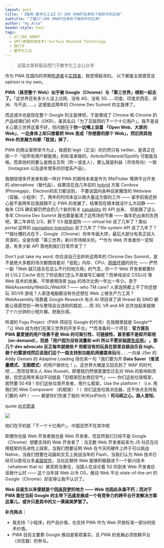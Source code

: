 ```yaml
---
layout: post
title: "【每周-数字化工业】S7-200 SMART在单轨下板机中的应用"
subtitle: "了解S7-200 SMART在单轨下板机中的应用"
author: "Hy.Alva"
header-style: text
tags:
  - S7-200 SMART
  - SMT(表面封装技术)-Surface Mounted Technology
  - 西门子
  - 数字化工业
---
```


> 这篇文章转载自西门子数字化工业公众号

作为 PWA 在国内的早期[布道者](https://zhuanlan.zhihu.com/p/25167289)与[实践者](https://zhuanlan.zhihu.com/p/27853228)，我觉得挺凉的。
以下都是主观感受且 opinion is my own。

**PWA（甚至整个 Web）似乎被 Google（Chrome）与「第三世界」绑到一起去了。**「这世界还有多少人没上过网、没有 4G、没有 3G……印度、印度尼西亚、非洲、乌干达……」这便是这两年的 Chrome Dev Summit 的主旋律了。

而这或许也是现在整个 Google 的主旋律吧，于是便成了 Chrome 和 Chrome 的产品经理们的 KPI（OKR），美其名曰「为了互联网的下一个十亿用户」。我不是说关心第三世界这事不好，但问题在于**你一边嘴上说着 「Open Web、大家的 Web」**，**一边身体上却只想着把 Web 变成「你想要的那个 Web」，然后把其他 Web 的发展方向都「耽误」掉了**。

PWA 的商业案例至今为止，我感到 legit（正当）的仍然只有 twitter，是真正在按一个「给所有用户都能用」的标准来做的。Airbnb/Pinterest/Spotify 可能能及格，而其他的则要么是商业互吹（吹一波走人），要么就是利益（市场导向）一致（Instagram 以及逐年增多的印度系产品）。

我相信很多开发者和我一样对 PWA 的期待本来是作为 RN/Flutter 等跨平台开发的 alternatives（替代品），结果现在连几年前的 [hybrid](https://www.zhihu.com/search?q=hybrid&search_source=Entity&hybrid_search_source=Entity&hybrid_search_extra=%7B%22sourceType%22%3A%22answer%22%2C%22sourceId%22%3A901867825%7D) 方案 Cordova (Phonegap)、Electron的实力都没到， 不要说国内各种自家魔改的 Webview（容器、小程序）了。两年的时间本足以做大量这方面的工作 —— 留学前我还担心是不是两年后我就跟不上 PWA 的发展了，结果现在根本就没什么大动静 —— 每年 CDS 确实都仍然会扔几个新的有关 [capability](https://www.zhihu.com/search?q=capability&search_source=Entity&hybrid_search_source=Entity&hybrid_search_extra=%7B%22sourceType%22%3A%22answer%22%2C%22sourceId%22%3A901867825%7D) 的 API 出来， 但是跟了这么多年 Chrome Dev Summit 我也算是看清了这秀场的节奏 —— 每年扔出来的东西吧，第二年弃坑 2/3，剩下 1/3 就是遛狗 —— virtual list 说了几年了？类似 portal 这样的 [navigation-transition](https://www.zhihu.com/search?q=navigation-transition&search_source=Entity&hybrid_search_source=Entity&hybrid_search_extra=%7B%22sourceType%22%3A%22answer%22%2C%22sourceId%22%3A901867825%7D) 说了几年了？file system API 说了几年了？**我吐槽的点在于，Google（Chrome）你年年画大饼，最后大部分有真正投入资源的，全是你那「第三世界」新兴市场相关的。**作为 Web 开发者你一定知道，有多少新 API 落地到我们日常开发了？

Don't just take my word. 你应该自己去听听这两年的 Chrome Dev Summit，是不是绝大多数的场次都围绕着对「低配」内存、CPU、[网络环境](https://www.zhihu.com/search?q=%E7%BD%91%E7%BB%9C%E7%8E%AF%E5%A2%83&search_source=Entity&hybrid_search_source=Entity&hybrid_search_extra=%7B%22sourceType%22%3A%22answer%22%2C%22sourceId%22%3A901867825%7D)的优化 —— 俨然一副「Web 就只适合在这么不行的地方用」的气息，你一个 Web 开发者都要针对 L1/L2 Cache 优化了你说我们怎么不直接写汇编呢？而单纯谈论 CSS/JS 等 Web 技术的发展，不带使用场景 [bias](https://www.zhihu.com/search?q=bias&search_source=Entity&hybrid_search_source=Entity&hybrid_search_extra=%7B%22sourceType%22%3A%22answer%22%2C%22sourceId%22%3A901867825%7D) 的场次比例一年比一年少。至于 WebAssembly/WebGL/WebXR？—— who TM care? 人家连网都上不了你还想玩 3D/VR 游戏？人家连电脑都没有你还想在 Web 上做生产力工具？WebAssembly 场靠着 Google Research 有点 AI 项目讲了讲 thread 和 SIMD 都能让我感觉到一种与整场会议违和的尴尬……而 3D, VR and AR 总共加起来就做了个六分钟的小短片播，把我乐得。

所谓的 Fugu Project（PWA 项目在 Google 的代号）在我眼里就是 Google**「让 Web 成为他们在第三世界的开发平台」**而准备的一个项目：**官方提及 PWA 最爱提的用户场景不是 Web 的可索引性、可链接性、甚至都不是即开即用（on-demand），而是「用户因为没有流量和 wifi 所以不愿安装[原生应用](https://www.zhihu.com/search?q=%E5%8E%9F%E7%94%9F%E5%BA%94%E7%94%A8&search_source=Entity&hybrid_search_source=Entity&hybrid_search_extra=%7B%22sourceType%22%3A%22answer%22%2C%22sourceId%22%3A901867825%7D)」 。**那几个 dev advocate 反正每年就做些 P 用都没有的玩具在那里自娱自乐自 high，做个扫雷游戏然后说我们这个一路支持到**功能机用键盘来玩**哦……一向亲 JSer 的 Addy Osmani 的 Adaptive Loading 场也来一句「我们要为开 **Data Saver（省流量模式、无图模式**）的用户做优化！」，这世界大概是又回去到了 WAP 的时代吧……而项目带头人 Alex Russell，即便我仍然很感激您过去对 Web 的影响和贡献，但您这两年来动不动就是「怼框架怼友商怼空气」—— 你们这些垃圾框架，居然要 50 KB！你们这些垃圾开发者，用什么框架，Use the platform！（i.e. 用我们的 Web Component （的框架）！）你们这些垃圾浏览器，还不快点支持我们要的 API！ —— 都是你们伤害了我的 W(K)e(P)b(I)！**司马昭之心，路人皆知**。

quote [@尤雨溪](//www.zhihu.com/people/cfdec6226ece879d2571fbc274372e9f)

![](https://pic4.zhimg.com/80/v2-82770d1b0366904c2254908d097e0a60_720w.jpg?source=1940ef5c)

他们在乎的是「下一个十亿用户」，中国显然不在其中呢


即便你也是 Web 开发者我也是 Web 开发者，但显然我们已经不是 Google（Chrome）想要支持的 Web 开发者了：当无数 Web 开发者起来为 JS 社区在应用框架的先进性上探索，当我们想要证明 Web 在今天的硬件上终于可以挑战 Native，当我们想要在动画和交互上挑战当年的 Flash，当我们认为 Web 技术已经可以胜任众多[桌面软件](https://www.zhihu.com/search?q=%E6%A1%8C%E9%9D%A2%E8%BD%AF%E4%BB%B6&search_source=Entity&hybrid_search_source=Entity&hybrid_search_extra=%7B%22sourceType%22%3A%22answer%22%2C%22sourceId%22%3A901867825%7D)，当社区期待 Web 能够积极跟进下一个新兴技术（whatever that is）甚至担当重任，当国人在谈论着 5G 的到来 Web 开发者应该做什么时 —— 这个当年挟 Web 以令 OS，推动 Web 平台 state-of-the-art 的 Google（Chrome）却变得让我不认识了。


**Web 自诞生以来便就是个[同床异梦](https://www.zhihu.com/search?q=%E5%90%8C%E5%BA%8A%E5%BC%82%E6%A2%A6&search_source=Entity&hybrid_search_source=Entity&hybrid_search_extra=%7B%22sourceType%22%3A%22answer%22%2C%22sourceId%22%3A901867825%7D)的地方 —— Web 也因此永垂不朽；而对于 PWA 能在当前 Google 的主导下迅速发展成一个有竞争力的跨平台开发解决方案这事儿，或许只是其中的又一黄粱美梦罢了。**



**补充两点：**

*   我支持「小程序」的产品价值，也支持 PWA 作为 Web 开放标准一部分的技术价值。
*   PWA 目前主要靠 Google 推动是客观事实，且 PWA 的发展必须依赖平台（浏览器）的参与。
